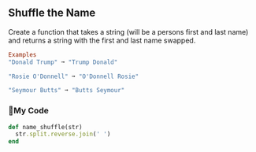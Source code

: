 ## Shuffle the Name
Create a function that takes a string (will be a persons first and last name) and returns a string with the first and last name swapped.
```ruby
Examples
"Donald Trump" ➞ "Trump Donald"

"Rosie O'Donnell" ➞ "O'Donnell Rosie"

"Seymour Butts" ➞ "Butts Seymour"
```
### :gem:My Code
```ruby
def name_shuffle(str)
  str.split.reverse.join(' ')
end
```
